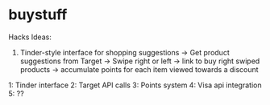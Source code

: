 # buystuff

Hacks Ideas:

1) Tinder-style interface for shopping suggestions
	-> Get product suggestions from Target
	-> Swipe right or left
	-> link to buy right swiped products
	-> accumulate points for each item viewed towards a discount

 1: Tinder interface
 2: Target API calls
 3: Points system
 4: Visa api integration
 5: ?? 
